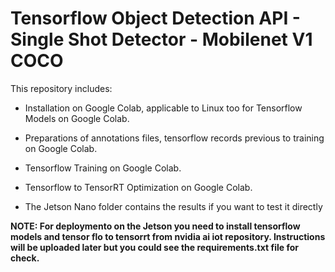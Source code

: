 # Tensorflow Object Detection API - Single Shot Detector - Mobilenet V1 COCO

This repository includes:

- Installation on Google Colab, applicable to Linux too for Tensorflow Models on Google Colab.

- Preparations of annotations files, tensorflow records previous to training on Google Colab.

- Tensorflow Training on Google Colab.

- Tensorflow to TensorRT Optimization on Google Colab.

- The Jetson Nano folder contains the results if you want to test it directly

**NOTE: For deploymento on the Jetson you need to install tensorflow models and tensor flo to tensorrt from nvidia ai iot repository.  Instructions will be uploaded later but you could see the requirements.txt file for check.**